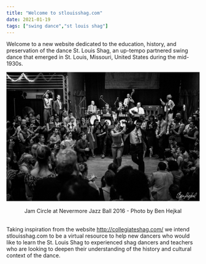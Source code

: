 ```yaml
---
title: "Welcome to stlouisshag.com"
date: 2021-01-19
tags: ["swing dance","st louis shag"]
---
```


Welcome to a new website dedicated to the education, history, and preservation of the dance St. Louis Shag, an up-tempo partnered swing dance that emerged in St. Louis, Missouri, United States during the mid-1930s.

![Jam Circle at Nevermore 2016](nevermore_2016_jam_circle.jpg)
<div style="text-align: center">
Jam Circle at Nevermore Jazz Ball 2016 - Photo by Ben Hejkal</div><br>

Taking inspiration from the website http://collegiateshag.com/ we intend stlouisshag.com to be a virtual resource to help new dancers who would like to learn the St. Louis Shag to experienced shag dancers and teachers who are looking to deepen their understanding of the history and cultural context of the dance.
